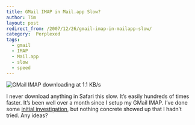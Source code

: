 ```yaml
---
title: GMail IMAP in Mail.app Slow?
author: Tim
layout: post
redirect_from: /2007/12/26/gmail-imap-in-mailapp-slow/
category:  Perplexed
tags:
  - gmail
  - IMAP
  - Mail.app
  - slow
  - speed
---
```

![GMail IMAP downloading at 1.1 KB/s][1]

I never download anything in Safari this slow. It&#8217;s easily hundreds of times faster. It&#8217;s been well over a month since I setup my GMail IMAP. I&#8217;ve done some [initial investigation][2], but nothing concrete showed up that I hadn&#8217;t tried. Any ideas?

 [1]: http://timshadel.com/wp-content/uploads/2007/12/2138649477_db64822426_o_d.png
 [2]: http://www.google.com/search?client=safari&rls=en-us&q=mail.app+gmail+imap+slow&ie=UTF-8&oe=UTF-8
